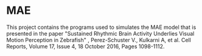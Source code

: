 # MAE
This project contains the programs used to simulates the MAE model that is presented in the paper 
"Sustained Rhythmic Brain Activity Underlies Visual Motion Perception in Zebrafish" , 
Perez-Schuster V., Kulkarni A, et al. Cell Reports, Volume 17, Issue 4, 18 October 2016, Pages 1098-1112.
